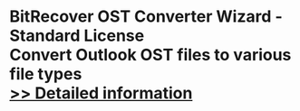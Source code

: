 # BitRecover OST Converter Wizard - Standard License<br />Convert Outlook OST files to various file types<br />[>> Detailed information](https://secure.shareit.com/shareit/product.html?productid=300785066&affiliateid=200057808)